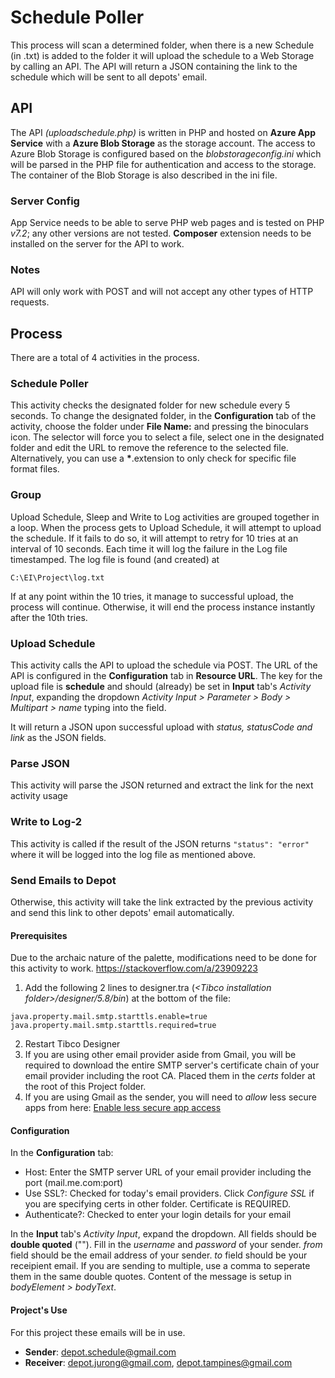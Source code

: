 # Schedule Poller
This process will scan a determined folder, when there is a new Schedule (in .txt) is added to the folder it will upload the schedule to a Web Storage by calling an API. The API will return a JSON containing the link to the schedule which will be sent to all depots' email.

## API
The API *(uploadschedule.php)* is written in PHP and hosted on **Azure App Service** with a **Azure Blob Storage** as the storage account. The access to Azure Blob Storage is configured based on the *blobstorageconfig.ini* which will be parsed in the PHP file for authentication and access to the storage. The container of the Blob Storage is also described in the ini file.

### Server Config
App Service needs to be able to serve PHP web pages and is tested on PHP *v7.2*; any other versions are not tested. **Composer** extension needs to be installed on the server for the API to work.

### Notes
API will only work with POST and will not accept any other types of HTTP requests.

## Process
There are a total of 4 activities in the process.

### Schedule Poller
This activity checks the designated folder for new schedule every 5 seconds. To change the designated folder, in the **Configuration** tab of the activity, choose the folder under **File Name:** and pressing the binoculars icon. The selector will force you to select a file, select one in the designated folder and edit the URL to remove the reference to the selected file. Alternatively, you can use a __*__.extension to only check for specific file format files.

### Group
Upload Schedule, Sleep and Write to Log activities are grouped together in a loop. When the process gets to Upload Schedule, it will attempt to upload the schedule. If it fails to do so, it will attempt to retry for 10 tries at an interval of 10 seconds. Each time it will log the failure in the Log file timestamped. The log file is found (and created) at

` C:\EI\Project\log.txt `

If at any point within the 10 tries, it manage to successful upload, the process will continue. Otherwise, it will end the process instance instantly after the 10th tries. 

### Upload Schedule
This activity calls the API to upload the schedule via POST. The URL of the API is configured in the **Configuration** tab in **Resource URL**. The key for the upload file is **schedule** and should (already) be set in **Input** tab's *Activity Input*, expanding the dropdown *Activity Input > Parameter > Body > Multipart > name* typing into the field.

It will return a JSON upon successful upload with *status, statusCode and link* as the JSON fields.

### Parse JSON
This activity will parse the JSON returned and extract the link for the next activity usage

### Write to Log-2
This activity is called if the result of the JSON returns `"status": "error"` where it will be logged into the log file as mentioned above.

### Send Emails to Depot
Otherwise, this activity will take the link extracted by the previous activity and send this link to other depots' email automatically.

#### Prerequisites
Due to the archaic nature of the palette, modifications need to be done for this activity to work.
<https://stackoverflow.com/a/23909223>

1. Add the following 2 lines to designer.tra (*\<Tibco installation folder\>/designer/5.8/bin*) at the bottom of the file:

`java.property.mail.smtp.starttls.enable=true` <br/>   `java.property.mail.smtp.starttls.required=true`

2. Restart Tibco Designer
3. If you are using other email provider aside from Gmail, you will be required to download the entire SMTP server's certificate chain of your email provider including the root CA. Placed them in the *certs* folder at the root of this Project folder.
4. If you are using Gmail as the sender, you will need to *allow* less secure apps from here: [Enable less secure app access](https://myaccount.google.com/lesssecureapps)

#### Configuration
In the **Configuration** tab:
- Host: Enter the SMTP server URL of your email provider including the port (mail.me.com:port)
- Use SSL?: Checked for today's email providers. Click *Configure SSL* if you are specifying certs in other folder. Certificate is REQUIRED.
- Authenticate?: Checked to enter your login details for your email

In the **Input** tab's *Activity Input*, expand the dropdown. All fields should be **double quoted** (""). Fill in the *username* and *password* of your sender. *from* field should be the email address of your sender. *to* field should be your receipient email. If you are sending to multiple, use a comma to seperate them in the same double quotes. Content of the message is setup in *bodyElement > bodyText*.

#### Project's Use
For this project these emails will be in use.
- **Sender**: depot.schedule@gmail.com
- **Receiver**: depot.jurong@gmail.com, depot.tampines@gmail.com

